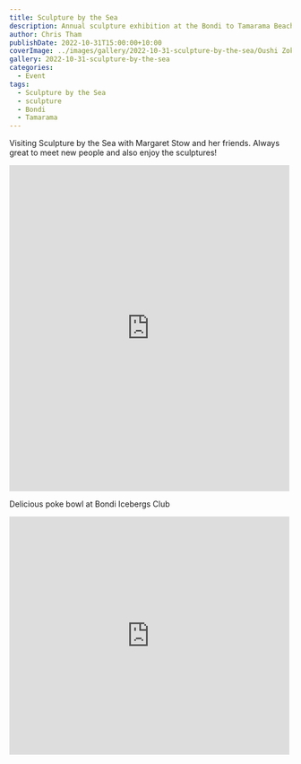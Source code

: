 ```yaml
---
title: Sculpture by the Sea
description: Annual sculpture exhibition at the Bondi to Tamarama Beach walk
author: Chris Tham
publishDate: 2022-10-31T15:00:00+10:00
coverImage: ../images/gallery/2022-10-31-sculpture-by-the-sea/Oushi Zokei - Infinity (Keizo Ushio).jpeg
gallery: 2022-10-31-sculpture-by-the-sea
categories:
  - Event
tags:
  - Sculpture by the Sea
  - sculpture
  - Bondi
  - Tamarama
---
```


Visiting Sculpture by the Sea with Margaret Stow and her friends. Always great to meet new people and also enjoy the sculptures!

<iframe src="https://www.facebook.com/plugins/post.php?href=https%3A%2F%2Fwww.facebook.com%2Fchris1.tham%2Fposts%2Fpfbid02QFkRWpz6Nz91wf8ompmmmBXZoUWWvzr5VkmsmBeSBEy7rxpuyQoa1WBgFjiXVcBEl&show_text=true&width=500" width="500" height="582" style="border:none;overflow:hidden" scrolling="no" frameborder="0" allowfullscreen="true" allow="autoplay; clipboard-write; encrypted-media; picture-in-picture; web-share"></iframe>

Delicious poke bowl at Bondi Icebergs Club

<iframe src="https://www.facebook.com/plugins/post.php?href=https%3A%2F%2Fwww.facebook.com%2Fchris1.tham%2Fposts%2Fpfbid02YNE6dvPBo3HY4Z67x559xpyu4T6yYmykhC4LmnH8QiaBoRLbCdmAEXDpjfLKEJ1Bl&show_text=true&width=500" width="500" height="425" style="border:none;overflow:hidden" scrolling="no" frameborder="0" allowfullscreen="true" allow="autoplay; clipboard-write; encrypted-media; picture-in-picture; web-share"></iframe>
